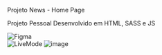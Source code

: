 Projeto News - Home Page

Projeto Pessoal Desenvolvido em HTML, SASS e JS 

![Figma](https://www.figma.com/file/PtrsjIr7VkSKTlhngVfg28/News---HomePage?type=design&node-id=1%3A89&mode=design&t=ZdvpGWAHJNXLPCeV-1)
<br>
![LiveMode](https://maarola.github.io/News-Homepage/)
![image](https://github.com/Maarola/News-Homepage/assets/126696230/b176f692-550a-4f02-af12-d9b4005bbaf9)
